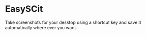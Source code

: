 # EasySCit
Take screenshots for your desktop using a shortcut key and save it automatically where ever you want.
